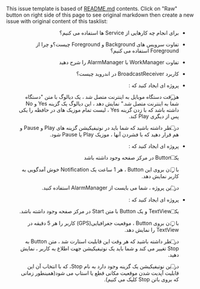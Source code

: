 This issue template is based of [README.md](README.md) contents.
Click on "Raw" button on right side of this page to see original markdown then create a new issue with original content of this tasklist:

<div dir="rtl" align='right'>
 
- برای انجام چه کارهایی از Service ها استفاده می کنیم؟ 

- تفاوت سرویس های Background و  Foreground چیست؟و چرا از Foreground استفاده می کنیم؟ 

- تفاوت WorkManager با AlarmManager را شرح دهید 

- کاربرد BroadcastReceiver در اندروید چیست؟ 

- پروژه ای ایجاد کنید که : 

-[ ] هروقت دستگاه موبایل به اینترنت متصل شد ، یک دیالوگ با متن "دستگاه شما به اینترنت متصل شد." نمایش دهد ، این دیالوگ یک گزینه Yes و No داشته باشد که با زدن گزینه Yes ، لیست تمام موزیک های در حافظه را یکی پس از دیگری Play کند. 

-[ ] در نظر داشته باشید که شما باید در نوتیفیکیشن گزینه های Play و Pause و هم قرار دهید که با فشردن آنها ، موزیک Play یا Pause شود. 

- پروژه ای ایجاد کنید که : 

-[ ] یک Button در مرکز صفحه وجود داشته باشد 

-[ ] با زدن بروی این Button ، هر 1 ساعت یک Notification خوش آمدگویی به کاربر نمایش دهد. 

-[ ] در این پروژه ، شما می بایست از AlarmManager استفاده کنید. 

- پروژه ای ایجاد کنید که : 

-[ ] یک TextView و یک Button با متن Start در مرکز صفحه وجود داشته باشد. 

-[ ] با زدن بروی Button ، موقعیت جغرافیایی(GPS) کاربر را هر 5 دقیقه در TextView را نمایش دهد. 

-[ ] در نظر داشته باشید که هر وقت این قابلیت استارت شد ، متن Button به Stop تغییر می کند و شما باید یک نوتیفیکیشن جهت اطلاع به کاربر ، نمایش دهید. 

-[ ] در این نوتیفیکیشن یک گزینه وجود دارد به نام Stop، که با انتخاب آن این قابلیت آپدیت شدن موقعیت مکانی قطع یا استاپ می شود(همینطور زمانی که بروی باتن Stop کلیک می کنیم). 
</div>